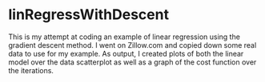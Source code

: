 # linRegressWithDescent

This is my attempt at coding an example of linear regression using the gradient descent method. I went on Zillow.com and copied down some real data to use for my example. As output, I created plots of both the linear model over the data scatterplot as well as a graph of the cost function over the iterations.
